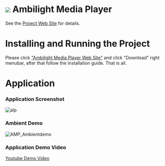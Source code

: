 # ![](https://static.wixstatic.com/media/6b165c_6545fbdf83f943a1ba45e75d8b0b6bbe~mv2.png) Ambilight Media Player




See the [Project Web Site](https://ambilightbp.wixsite.com/project "WebSite") for details.

# Installing and Running the Project

Please click ["Ambilight Media Player Web Site"](https://ambilightbp.wixsite.com/project) and click "Download" right menubar, after that follow the installation guide. That is all.



# Application
### Application Screenshot
![alp](https://user-images.githubusercontent.com/93338158/170878895-fee2d3ff-bb90-428c-8f2a-598c0e1989b0.png)

### Ambient Demo
![AMP_Ambientdemo](https://user-images.githubusercontent.com/93338158/170879303-ae942b56-f170-43f9-b22b-a2bceaabbb69.png)


### Application Demo Video
[Youtube Demo Video](https://www.youtube.com/watch?v=z9fBjgzhMgM)

